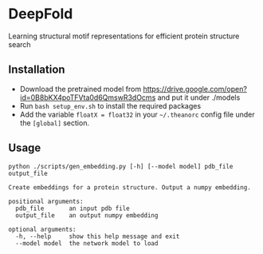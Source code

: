 # DeepFold
Learning structural motif representations for efficient protein structure search


## Installation
* Download the pretrained model from https://drive.google.com/open?id=0B8bKX4poTFVta0d6QmswR3dOcms and put it under ./models
* Run `bash setup_env.sh` to install the required packages
* Add the variable `floatX = float32` in your `~/.theanorc` config file under the `[global]` section.

## Usage
```
python ./scripts/gen_embedding.py [-h] [--model model] pdb_file output_file

Create embeddings for a protein structure. Output a numpy embedding.

positional arguments:
  pdb_file       an input pdb file
  output_file    an output numpy embedding

optional arguments:
  -h, --help     show this help message and exit
  --model model  the network model to load
```


